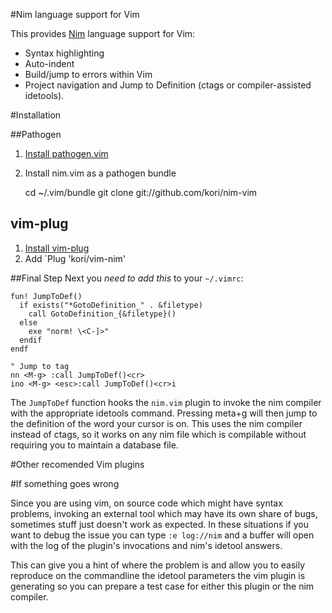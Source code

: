 #Nim language support for Vim

This provides [Nim](http://nim-lang.org) language support for Vim:

* Syntax highlighting
* Auto-indent
* Build/jump to errors within Vim
* Project navigation and Jump to Definition (ctags or compiler-assisted
  idetools).

#Installation

##Pathogen

1. [Install pathogen.vim](https://github.com/tpope/vim-pathogen#installation)
2. Install nim.vim as a pathogen bundle

    cd ~/.vim/bundle
    git clone git://github.com/kori/nim-vim

## vim-plug
  
1. [Install vim-plug](https://github.com/junegunn/vim-plug#installation)
2. Add `Plug 'kori/vim-nim'

##Final Step
Next you *need to add this* to your `~/.vimrc`:

    fun! JumpToDef()
      if exists("*GotoDefinition_" . &filetype)
        call GotoDefinition_{&filetype}()
      else
        exe "norm! \<C-]>"
      endif
    endf
    
    " Jump to tag
    nn <M-g> :call JumpToDef()<cr>
    ino <M-g> <esc>:call JumpToDef()<cr>i

The `JumpToDef` function hooks the `nim.vim` plugin to invoke the nim
compiler with the appropriate idetools command. Pressing meta+g will then jump
to the definition of the word your cursor is on. This uses the nim compiler
instead of ctags, so it works on any nim file which is compilable without
requiring you to maintain a database file.
  
#Other recomended Vim plugins


#If something goes wrong

Since you are using vim, on source code which might have syntax problems,
invoking an external tool which may have its own share of bugs, sometimes stuff
just doesn't work as expected. In these situations if you want to debug the
issue you can type ``:e log://nim`` and a buffer will open with the log of
the plugin's invocations and nim's idetool answers.

This can give you a hint of where the problem is and allow you to easily
reproduce on the commandline the idetool parameters the vim plugin is
generating so you can prepare a test case for either this plugin or the nim
compiler.

